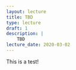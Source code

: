 ```yaml
---
layout: lecture
title: TBD
type: lecture
draft: 1
description: |
    TBD
lecture_date: 2020-03-02
---
```


This is a test!